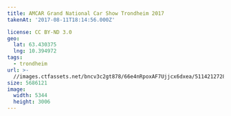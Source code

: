 ```yaml
---
title: AMCAR Grand National Car Show Trondheim 2017
takenAt: '2017-08-11T18:14:56.000Z'

license: CC BY-ND 3.0
geo:
  lat: 63.430375
  lng: 10.394972
tags:
  - trondheim
url: >-
  //images.ctfassets.net/bncv3c2gt878/66e4nRpoxAF7Ujjcx6dxea/511421272832740927427a542a85cd9d/amcar-grand-national-car-show-trondheim-2017_36508110705_o
size: 5686121
image:
  width: 5344
  height: 3006
---
```

